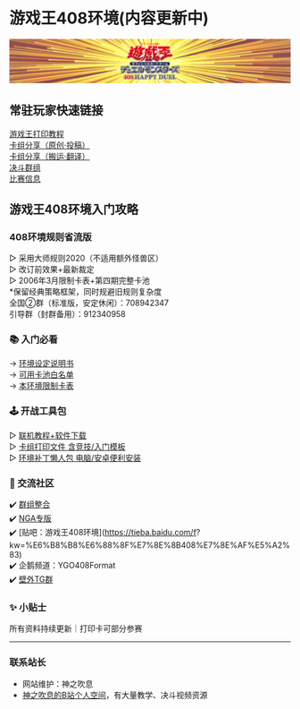 # 游戏王408环境(内容更新中)

<center>
<img src = "./index_img/B站空间背景3.jpg">
</center>

## 常驻玩家快速链接
[游戏王打印教程](./Articles/Notices/Print.html)  
[卡组分享（原创·投稿）](./Articles/Deck_original/Original_Submit.html)   
[卡组分享（搬运·翻译）](./Articles/Deck_Transport/Deck_Transport.html)  
[决斗群组](./Articles/Notices/Groups.html)  
[比赛信息](./Articles/Competitions/Competitions.html)  

## 游戏王408环境入门攻略
### 408环境规则省流版  
▷ 采用大师规则2020（不适用额外怪兽区）  
▷ 改订前效果+最新裁定  
▷ 2006年3月限制卡表+第四期完整卡池  
*保留经典策略框架，同时规避旧规则复杂度  
全国②群（标准版，安定休闲）：708942347  
引导群（封群备用）：912340958  

### 📚 入门必看  
→ [环境设定说明书](./Articles/Notices/Intro.html)  
→ [可用卡池白名单](./Articles/Cardpool%20Banlist/Cardpool.html)  
→ [本环境限制卡表](./Articles/Cardpool%20Banlist/BanList.html)  

### 🕹 开战工具包  
▷ [联机教程+软件下载](./Articles/Notices/Online.html)  
▷ [卡组打印文件 含竞技/入门模板](https://pan.baidu.com/s/1YLqfZ3qCuIaU5aTDeR7VRQ?pwd=1919)  
▷ [环境补丁懒人包 电脑/安卓便利安装](https://pan.baidu.com/s/14vqrqXSJfsh7dVdnW2535w?pwd=1919)

### 💬 交流社区  
✔️ [群组整合](./Articles/Notices/Groups.html)  
✔️ [NGA专版](https://bbs.nga.cn/thread.php?stid=32438497)  
✔️ [贴吧：游戏王408环境](https://tieba.baidu.com/f? kw=%E6%B8%B8%E6%88%8F%E7%8E%8B408%E7%8E%AF%E5%A2%83)  
✔️ 企鹅频道：YGO408Format  
✔️ [壁外TG群](https://t.me/ygo408)  

### ✨ 小贴士  
所有资料持续更新｜打印卡可部分参赛

---

### 联系站长
- 网站维护：神之吹息  
- [神之吹息的B站个人空间](https://space.bilibili.com/839586)，有大量教学、决斗视频资源  